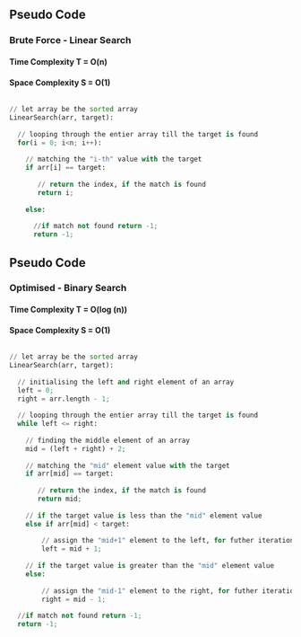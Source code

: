 ## Pseudo Code 
### Brute Force - Linear Search
#### Time Complexity T = O(n)
#### Space Complexity S = O(1)

```python

// let array be the sorted array
LinearSearch(arr, target):
  
  // looping through the entier array till the target is found
  for(i = 0; i<n; i++):
    
    // matching the "i-th" value with the target
    if arr[i] == target:
    
       // return the index, if the match is found
       return i;
    
    else:
    
      //if match not found return -1;
      return -1;
```

## Pseudo Code 
### Optimised - Binary Search
#### Time Complexity T = O(log (n))
#### Space Complexity S = O(1)

```python

// let array be the sorted array
LinearSearch(arr, target):
  
  // initialising the left and right element of an array
  left = 0;
  right = arr.length - 1;
  
  // looping through the entier array till the target is found
  while left <= right: 
    
    // finding the middle element of an array
    mid = (left + right) + 2;
    
    // matching the "mid" element value with the target
    if arr[mid] == target:
    
       // return the index, if the match is found
       return mid;
    
    // if the target value is less than the "mid" element value
    else if arr[mid] < target:
        
        // assign the "mid+1" element to the left, for futher iteration
        left = mid + 1;
    
    // if the target value is greater than the "mid" element value
    else:
        
        // assign the "mid-1" element to the right, for futher iteration
        right = mid - 1;
    
  //if match not found return -1;
  return -1;
```
